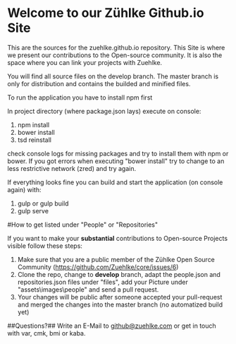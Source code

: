 
# Welcome to our Zühlke Github.io Site

This are the sources for the zuehlke.github.io repository.
This Site is where we present our contributions to the Open-source community. It is also the space where you can link your projects with Zuehlke. 

You will find all source files on the develop branch.
The master branch is only for distribution and contains the builded and minified files.

To run the application you have to install npm first

In project directory (where package.json lays) execute on console: 

1. npm install
2. bower install
3. tsd reinstall

check console logs for missing packages and try to install them with npm or bower.
If you got errors when executing "bower install" try to change to an less restrictive network (zred)
and try again.

If everything looks fine you can build and start the application (on console again) with:

1. gulp or gulp build
2. gulp serve


#How to get listed under "People" or "Repositories"

If you want to make your **substantial** contributions to Open-source Projects visible follow these steps:

1. Make sure that you are a public member of the Zühlke Open Source Community (https://github.com/Zuehlke/core/issues/6)
2. Clone the repo, change to **develop** branch, adapt the people.json and repositories.json files under "files", add your Picture under "assets\images\people" and send a pull request.
3. Your changes will be public after someone accepted your pull-request and merged the changes into the master branch (no automatized build yet)


##Questions?##
Write an E-Mail to github@zuehlke.com or get in touch with var, cmk, bmi or kaba.

